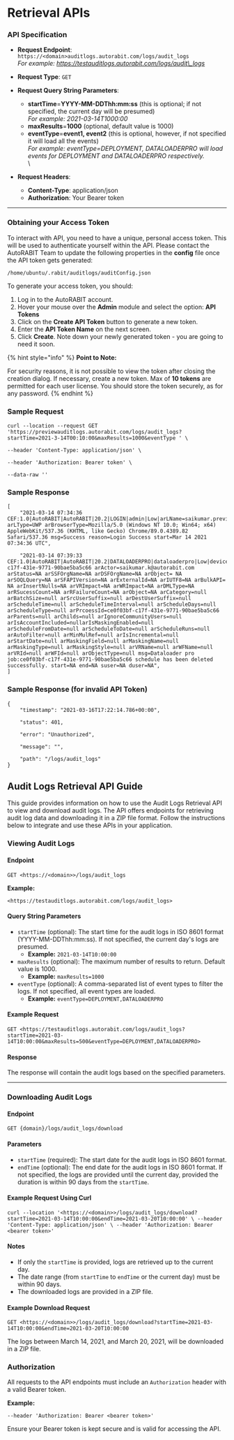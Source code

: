 # Retrieval APIs

### API Specification <a href="#api-specification" id="api-specification"></a>

* **Request Endpoint**: `https://<domain>auditlogs.autorabit.com/logs/audit_logs`\
  _For example: https://testauditlogs.autorabit.com/logs/audit\_logs_
* **Request Type**: `GET`
* **Request Query String Parameters**:
  * **startTime**=**YYYY-MM-DDThh:mm:ss** (this is optional; if not specified, the current day will be presumed)\
    _For example: 2021-03-14T1000:00_
  * **maxResults**=**1000** (optional, default value is 1000)
  * **eventType**=**event1, event2** (this is optional, however, if not specified it will load all the events)\
    _For example: eventType=DEPLOYMENT, DATALOADERPRO will load events for DEPLOYMENT and DATALOADERPRO respectively._\
    \

* **Request Headers**:
  * **Content-Type**: application/json
  * **Authorization**: Your Bearer token

***

### Obtaining your Access Token <a href="#obtaining-your-access-token" id="obtaining-your-access-token"></a>

To interact with API, you need to have a unique, personal access token. This will be used to authenticate yourself within the API. Please contact the AutoRABIT Team to update the following properties in the **config** file once the API token gets generated:

`/home/ubuntu/.rabit/auditlogs/auditConfig.json`

To generate your access token, you should:

1. Log in to the AutoRABIT account.
2. Hover your mouse over the **Admin** module and select the option: **API Tokens**
3. Click on the **Create API Token** button to generate a new token.
4. Enter the **API Token Name** on the next screen.
5. Click **Create**. Note down your newly generated token - you are going to need it soon.

{% hint style="info" %}
**Point to Note:**

For security reasons, it is not possible to view the token after closing the creation dialog. If necessary, create a new token. Max of **10 tokens** are permitted for each user license. You should store the token securely, as for any password.
{% endhint %}

### Sample Request <a href="#sample-request" id="sample-request"></a>

```
curl --location --request GET 'https://previewauditlogs.autorabit.com/logs/audit_logs?startTime=2021-3-14T00:10:00&maxResults=1000&eventType ' \

--header 'Content-Type: application/json' \

--header 'Authorization: Bearer token' \

--data-raw ''

```

### Sample Response <a href="#sample-response" id="sample-response"></a>

```
[
    "2021-03-14 07:34:36 CEF:1.0|AutoRABIT|AutoRABIT|20.2|LOGIN|admin|Low|arLName=saikumar.preview@autorabit.com arLType=UWP arBrowserType=Mozilla/5.0 (Windows NT 10.0; Win64; x64) AppleWebKit/537.36 (KHTML, like Gecko) Chrome/89.0.4389.82 Safari/537.36 msg=Success reason=Login Success start=Mar 14 2021 07:34:36 UTC",
    
    "2021-03-14 07:39:33 CEF:1.0|AutoRABIT|AutoRABIT|20.2|DATALOADERPRO|dataloaderpro|Low|deviceProcessName=ce0f03bf-c17f-431e-9771-90bae5ba5c66 arActor=saikumar.k@autorabit.com arStatus=NA arSSFOrgName=NA arDSFOrgName=NA arObject= NA arSOQLQuery=NA arSFAPIVersion=NA arExternalId=NA arIUTF8=NA arBulkAPI= NA arInsertNulls=NA arVRImpact=NA arWRImpact=NA arDMLType=NA arRSucessCount=NA arRFailureCount=NA arObject=NA arCategory=null arBatchSize=null arSrcUserSuffix=null arDestUserSuffix=null arScheduleTime=null arScheduleTimeInterval=null arScheduleDays=null arScheduleType=null arPrcoessId=ce0f03bf-c17f-431e-9771-90bae5ba5c66 arParents=null arChilds=null arIgnoreCommunityUsers=null arIsAccountIncluded=nullarIsMaskingEnabled=null arScheduleFromDate=null arScheduleToDate=null arScheduleRuns=null arAutoFilter=null arMinMulRef=null arIsIncremental=null arStartDate=null arMaskingField=null arMaskingName=null arMaskingType=null arMaskingStyle=null arVRName=null arWFName=null arVRId=null arWFId=null arObjectType=null msg=Dataloader pro job:ce0f03bf-c17f-431e-9771-90bae5ba5c66 schedule has been deleted successfully. start=NA end=NA suser=NA duser=NA",
]

```

### Sample Response (for invalid API Token) <a href="#sample-response-for-invalid-api-token" id="sample-response-for-invalid-api-token"></a>

```
{
    "timestamp": "2021-03-16T17:22:14.786+00:00",
    
    "status": 401,
    
    "error": "Unauthorized",
    
    "message": "",
    
    "path": "/logs/audit_logs"
}
```

## Audit Logs Retrieval API Guide

This guide provides information on how to use the Audit Logs Retrieval API to view and download audit logs. The API offers endpoints for retrieving audit log data and downloading it in a ZIP file format. Follow the instructions below to integrate and use these APIs in your application.

### Viewing Audit Logs

#### Endpoint

`GET <https://<domain>>/logs/audit_logs`

**Example:**

`<https://testauditlogs.autorabit.com/logs/audit_logs>`

#### Query String Parameters

* `startTime` (optional): The start time for the audit logs in ISO 8601 format (YYYY-MM-DDThh:mm:ss). If not specified, the current day's logs are presumed.
  * **Example:** `2021-03-14T10:00:00`
* `maxResults` (optional): The maximum number of results to return. Default value is 1000.
  * **Example:** `maxResults=1000`
* `eventType` (optional): A comma-separated list of event types to filter the logs. If not specified, all event types are loaded.
  * **Example:** `eventType=DEPLOYMENT,DATALOADERPRO`

#### Example Request

`GET <https://testauditlogs.autorabit.com/logs/audit_logs?startTime=2021-03-14T10:00:00&maxResults=500&eventType=DEPLOYMENT,DATALOADERPRO>`

#### Response

The response will contain the audit logs based on the specified parameters.

***

### Downloading Audit Logs

#### Endpoint

`GET {domain}/logs/audit_logs/download`

#### Parameters

* `startTime` (required): The start date for the audit logs in ISO 8601 format.
* `endTime` (optional): The end date for the audit logs in ISO 8601 format. If not specified, the logs are provided until the current day, provided the duration is within 90 days from the `startTime`.

#### Example Request Using Curl

`curl --location '<https://<domain>>/logs/audit_logs/download?startTime=2021-03-14T10:00:00&endTime=2021-03-20T10:00:00' \ --header 'Content-Type: application/json' \ --header 'Authorization: Bearer <bearer token>'`

#### Notes

* If only the `startTime` is provided, logs are retrieved up to the current day.
* The date range (from `startTime` to `endTime` or the current day) must be within 90 days.
* The downloaded logs are provided in a ZIP file.

#### Example Download Request

`GET <https://<domain>>/logs/audit_logs/download?startTime=2021-03-14T10:00:00&endTime=2021-03-20T10:00:00`

The logs between March 14, 2021, and March 20, 2021, will be downloaded in a ZIP file.

### Authorization

All requests to the API endpoints must include an `Authorization` header with a valid Bearer token.

**Example:**

`--header 'Authorization: Bearer <bearer token>'`

Ensure your Bearer token is kept secure and is valid for accessing the API.
